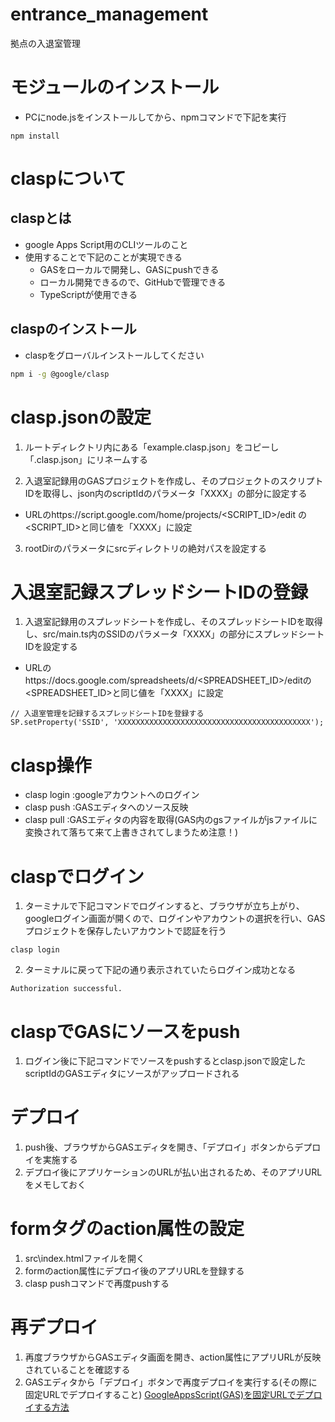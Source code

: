 # entrance_management
拠点の入退室管理

# モジュールのインストール
- PCにnode.jsをインストールしてから、npmコマンドで下記を実行
```
npm install
```

# claspについて
## claspとは
- google Apps Script用のCLIツールのこと
- 使用することで下記のことが実現できる
  - GASをローカルで開発し、GASにpushできる
  - ローカル開発できるので、GitHubで管理できる
  - TypeScriptが使用できる

## claspのインストール
- claspをグローバルインストールしてください
```bash
npm i -g @google/clasp
```

# clasp.jsonの設定
1. ルートディレクトリ内にある「example.clasp.json」をコピーし「.clasp.json」にリネームする

2. 入退室記録用のGASプロジェクトを作成し、そのプロジェクトのスクリプトIDを取得し、json内のscriptIdのパラメータ「XXXX」の部分に設定する

- URLのhttps://script.google.com/home/projects/<SCRIPT_ID>/edit の<SCRIPT_ID>と同じ値を「XXXX」に設定

3. rootDirのパラメータにsrcディレクトリの絶対パスを設定する

# 入退室記録スプレッドシートIDの登録
1. 入退室記録用のスプレッドシートを作成し、そのスプレッドシートIDを取得し、src/main.ts内のSSIDのパラメータ「XXXX」の部分にスプレッドシートIDを設定する

- URLのhttps://docs.google.com/spreadsheets/d/<SPREADSHEET_ID>/editの<SPREADSHEET_ID>と同じ値を「XXXX」に設定

```
// 入退室管理を記録するスプレッドシートIDを登録する
SP.setProperty('SSID', 'XXXXXXXXXXXXXXXXXXXXXXXXXXXXXXXXXXXXXXXXXXX');
```

# clasp操作
- clasp login :googleアカウントへのログイン
- clasp push  :GASエディタへのソース反映
- clasp pull  :GASエディタの内容を取得(GAS内のgsファイルがjsファイルに変換されて落ちて来て上書きされてしまうため注意！)

# claspでログイン
1. ターミナルで下記コマンドでログインすると、ブラウザが立ち上がり、googleログイン画面が開くので、ログインやアカウントの選択を行い、GASプロジェクトを保存したいアカウントで認証を行う

```
clasp login
```

2. ターミナルに戻って下記の通り表示されていたらログイン成功となる

```
Authorization successful.
```

# claspでGASにソースをpush
1. ログイン後に下記コマンドでソースをpushするとclasp.jsonで設定したscriptIdのGASエディタにソースがアップロードされる

# デプロイ
1. push後、ブラウザからGASエディタを開き、「デプロイ」ボタンからデプロイを実施する
2. デプロイ後にアプリケーションのURLが払い出されるため、そのアプリURLをメモしておく

# formタグのaction属性の設定
1. src\index.htmlファイルを開く
2. formのaction属性にデプロイ後のアプリURLを登録する
3. clasp pushコマンドで再度pushする

# 再デプロイ
1. 再度ブラウザからGASエディタ画面を開き、action属性にアプリURLが反映されていることを確認する
2. GASエディタから「デプロイ」ボタンで再度デプロイを実行する(その際に固定URLでデプロイすること)
[GoogleAppsScript(GAS)を固定URLでデプロイする方法](https://codeaid.jp/gas-deploy/)


